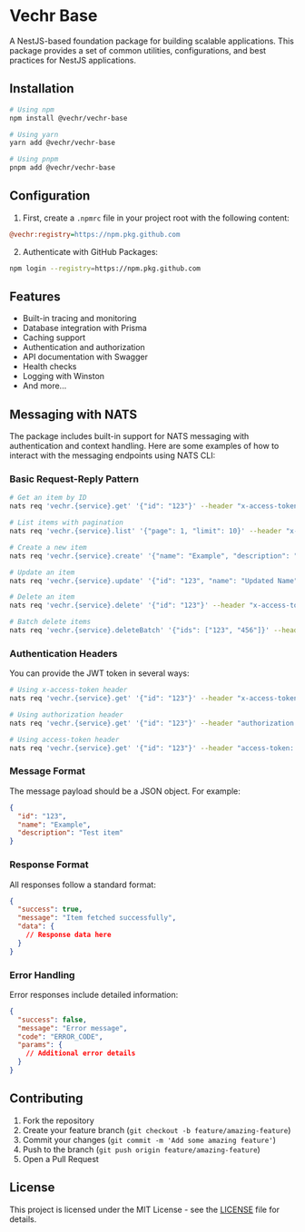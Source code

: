 # Vechr Base

A NestJS-based foundation package for building scalable applications. This package provides a set of common utilities, configurations, and best practices for NestJS applications.

## Installation

```bash
# Using npm
npm install @vechr/vechr-base

# Using yarn
yarn add @vechr/vechr-base

# Using pnpm
pnpm add @vechr/vechr-base
```

## Configuration

1. First, create a `.npmrc` file in your project root with the following content:

```ini
@vechr:registry=https://npm.pkg.github.com
```

2. Authenticate with GitHub Packages:

```bash
npm login --registry=https://npm.pkg.github.com
```

## Features

- Built-in tracing and monitoring
- Database integration with Prisma
- Caching support
- Authentication and authorization
- API documentation with Swagger
- Health checks
- Logging with Winston
- And more...

## Messaging with NATS

The package includes built-in support for NATS messaging with authentication and context handling. Here are some examples of how to interact with the messaging endpoints using NATS CLI:

### Basic Request-Reply Pattern

```bash
# Get an item by ID
nats req 'vechr.{service}.get' '{"id": "123"}' --header "x-access-token: your-jwt-token"

# List items with pagination
nats req 'vechr.{service}.list' '{"page": 1, "limit": 10}' --header "x-access-token: your-jwt-token"

# Create a new item
nats req 'vechr.{service}.create' '{"name": "Example", "description": "Test item"}' --header "x-access-token: your-jwt-token"

# Update an item
nats req 'vechr.{service}.update' '{"id": "123", "name": "Updated Name"}' --header "x-access-token: your-jwt-token"

# Delete an item
nats req 'vechr.{service}.delete' '{"id": "123"}' --header "x-access-token: your-jwt-token"

# Batch delete items
nats req 'vechr.{service}.deleteBatch' '{"ids": ["123", "456"]}' --header "x-access-token: your-jwt-token"
```

### Authentication Headers

You can provide the JWT token in several ways:

```bash
# Using x-access-token header
nats req 'vechr.{service}.get' '{"id": "123"}' --header "x-access-token: your-jwt-token"

# Using authorization header
nats req 'vechr.{service}.get' '{"id": "123"}' --header "authorization: Bearer your-jwt-token"

# Using access-token header
nats req 'vechr.{service}.get' '{"id": "123"}' --header "access-token: your-jwt-token"
```

### Message Format

The message payload should be a JSON object. For example:

```json
{
  "id": "123",
  "name": "Example",
  "description": "Test item"
}
```

### Response Format

All responses follow a standard format:

```json
{
  "success": true,
  "message": "Item fetched successfully",
  "data": {
    // Response data here
  }
}
```

### Error Handling

Error responses include detailed information:

```json
{
  "success": false,
  "message": "Error message",
  "code": "ERROR_CODE",
  "params": {
    // Additional error details
  }
}
```

## Contributing

1. Fork the repository
2. Create your feature branch (`git checkout -b feature/amazing-feature`)
3. Commit your changes (`git commit -m 'Add some amazing feature'`)
4. Push to the branch (`git push origin feature/amazing-feature`)
5. Open a Pull Request

## License

This project is licensed under the MIT License - see the [LICENSE](LICENSE) file for details.